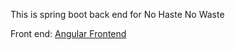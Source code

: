 This is spring boot back end for No Haste No Waste

Front end: [Angular Frontend](https://www.google.com)
